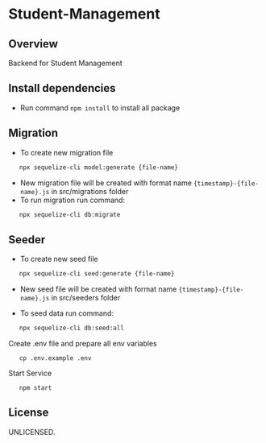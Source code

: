 # Student-Management

## Overview

Backend for Student Management

## Install dependencies

- Run command `npm install` to install all package

## Migration

- To create new migration file

```bash
   npx sequelize-cli model:generate {file-name}
```

- New migration file will be created with format name `{timestamp}-{file-name}.js` in src/migrations folder
- To run migration run command:

```bash
   npx sequelize-cli db:migrate
```

## Seeder

- To create new seed file

```bash
   npx sequelize-cli seed:generate {file-name}
```

- New seed file will be created with format name `{timestamp}-{file-name}.js` in src/seeders folder

- To seed data run command:

```bash
   npx sequelize-cli db:seed:all
```

Create .env file and prepare all env variables

```
   cp .env.example .env
```

Start Service

```
   npm start
```

## License

UNLICENSED.

